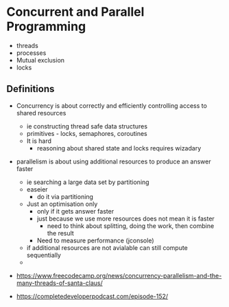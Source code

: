 # Concurrent and Parallel Programming

- threads
- processes
- Mutual exclusion
- locks

## Definitions

- Concurrency is about correctly and efficiently controlling access to shared resources
  - ie constructing thread safe data structures
  - primitives - locks, semaphores, coroutines
  - It is hard
    - reasoning about shared state and locks requires wizadary
- parallelism is about using additional resources to produce an answer faster
  - ie searching a large data set by partitioning
  - easeier
    - do it via partitioning
  - Just an optimisation only
    - only if it gets answer faster
    - just because we use more resources does not mean it is faster
      - need to think about splitting, doing the work, then combine the result
    - Need to measure performance (jconsole)
  - if additional resources are not avialable can still compute sequentially
  -

- https://www.freecodecamp.org/news/concurrency-parallelism-and-the-many-threads-of-santa-claus/
- https://completedeveloperpodcast.com/episode-152/
